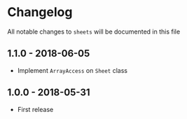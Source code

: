 # Changelog

All notable changes to `sheets` will be documented in this file

## 1.1.0 - 2018-06-05

- Implement `ArrayAccess` on `Sheet` class

## 1.0.0 - 2018-05-31
- First release
